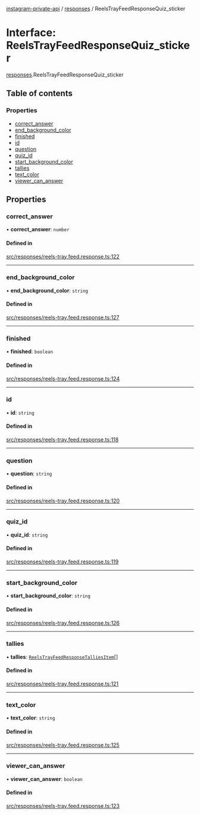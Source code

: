 [instagram-private-api](../../README.md) / [responses](../../modules/responses.md) / ReelsTrayFeedResponseQuiz_sticker

# Interface: ReelsTrayFeedResponseQuiz\_sticker

[responses](../../modules/responses.md).ReelsTrayFeedResponseQuiz_sticker

## Table of contents

### Properties

- [correct\_answer](ReelsTrayFeedResponseQuiz_sticker.md#correct_answer)
- [end\_background\_color](ReelsTrayFeedResponseQuiz_sticker.md#end_background_color)
- [finished](ReelsTrayFeedResponseQuiz_sticker.md#finished)
- [id](ReelsTrayFeedResponseQuiz_sticker.md#id)
- [question](ReelsTrayFeedResponseQuiz_sticker.md#question)
- [quiz\_id](ReelsTrayFeedResponseQuiz_sticker.md#quiz_id)
- [start\_background\_color](ReelsTrayFeedResponseQuiz_sticker.md#start_background_color)
- [tallies](ReelsTrayFeedResponseQuiz_sticker.md#tallies)
- [text\_color](ReelsTrayFeedResponseQuiz_sticker.md#text_color)
- [viewer\_can\_answer](ReelsTrayFeedResponseQuiz_sticker.md#viewer_can_answer)

## Properties

### correct\_answer

• **correct\_answer**: `number`

#### Defined in

[src/responses/reels-tray.feed.response.ts:122](https://github.com/Nerixyz/instagram-private-api/blob/4971f34/src/responses/reels-tray.feed.response.ts#L122)

___

### end\_background\_color

• **end\_background\_color**: `string`

#### Defined in

[src/responses/reels-tray.feed.response.ts:127](https://github.com/Nerixyz/instagram-private-api/blob/4971f34/src/responses/reels-tray.feed.response.ts#L127)

___

### finished

• **finished**: `boolean`

#### Defined in

[src/responses/reels-tray.feed.response.ts:124](https://github.com/Nerixyz/instagram-private-api/blob/4971f34/src/responses/reels-tray.feed.response.ts#L124)

___

### id

• **id**: `string`

#### Defined in

[src/responses/reels-tray.feed.response.ts:118](https://github.com/Nerixyz/instagram-private-api/blob/4971f34/src/responses/reels-tray.feed.response.ts#L118)

___

### question

• **question**: `string`

#### Defined in

[src/responses/reels-tray.feed.response.ts:120](https://github.com/Nerixyz/instagram-private-api/blob/4971f34/src/responses/reels-tray.feed.response.ts#L120)

___

### quiz\_id

• **quiz\_id**: `string`

#### Defined in

[src/responses/reels-tray.feed.response.ts:119](https://github.com/Nerixyz/instagram-private-api/blob/4971f34/src/responses/reels-tray.feed.response.ts#L119)

___

### start\_background\_color

• **start\_background\_color**: `string`

#### Defined in

[src/responses/reels-tray.feed.response.ts:126](https://github.com/Nerixyz/instagram-private-api/blob/4971f34/src/responses/reels-tray.feed.response.ts#L126)

___

### tallies

• **tallies**: [`ReelsTrayFeedResponseTalliesItem`](ReelsTrayFeedResponseTalliesItem.md)[]

#### Defined in

[src/responses/reels-tray.feed.response.ts:121](https://github.com/Nerixyz/instagram-private-api/blob/4971f34/src/responses/reels-tray.feed.response.ts#L121)

___

### text\_color

• **text\_color**: `string`

#### Defined in

[src/responses/reels-tray.feed.response.ts:125](https://github.com/Nerixyz/instagram-private-api/blob/4971f34/src/responses/reels-tray.feed.response.ts#L125)

___

### viewer\_can\_answer

• **viewer\_can\_answer**: `boolean`

#### Defined in

[src/responses/reels-tray.feed.response.ts:123](https://github.com/Nerixyz/instagram-private-api/blob/4971f34/src/responses/reels-tray.feed.response.ts#L123)
